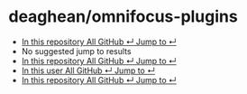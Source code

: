 # deaghean/omnifocus-plugins

*  [ In this repository All GitHub ↵ Jump to ↵](deaghean-omnifocus-plugins.md)
*  No suggested jump to results
*  [ In this repository All GitHub ↵ Jump to ↵](deaghean-omnifocus-plugins.md)
*  [ In this user All GitHub ↵ Jump to ↵](deaghean-omnifocus-plugins.md)
*  [ In this repository All GitHub ↵ Jump to ↵](deaghean-omnifocus-plugins.md)

